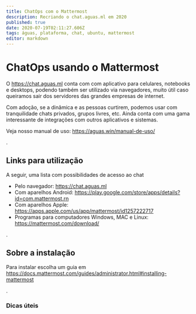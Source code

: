 ```yaml
---
title: ChatOps com o Mattermost
description: Recriando o chat.aguas.ml em 2020
published: true
date: 2020-07-19T02:11:27.606Z
tags: águas, plataforma, chat, ubuntu, mattermost
editor: markdown
---
```


# ChatOps usando o Mattermost
O https://chat.aguas.ml conta com com aplicativo para celulares, notebooks e desktops, podendo também ser utilizado via navegadores, muito útil caso queiramos sair dos servidores das grandes empresas de internet.

Com adoção, se a dinâmica e as pessoas curtirem, podemos usar com tranquilidade chats privados, grupos livres, etc. Ainda conta com uma gama interessante de integrações com outros aplicativos e sistemas.

Veja nosso manual de uso: https://aguas.win/manual-de-uso/

.
## Links para utilização
A seguir, uma lista com possibilidades de acesso ao chat

- Pelo navegador: https://chat.aguas.ml
- Com aparelhos Android: https://play.google.com/store/apps/details?id=com.mattermost.rn
- Com aparelhos Apple: https://apps.apple.com/us/app/mattermost/id1257222717
- Programas para computadores Windows, MAC e Linux: https://mattermost.com/download/

.
## Sobre a instalação
Para instalar escolha um guia em https://docs.mattermost.com/guides/administrator.html#installing-mattermost

.
### Dicas úteis
